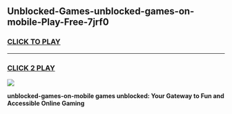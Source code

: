 
## Unblocked-Games-unblocked-games-on-mobile-Play-Free-7jrf0
<h3>
<a href="https://premium76.site?title=unblocked-games-on-mobile&ref=21A">CLICK TO PLAY</a></h3>
<hr>

<h3>
<a href="https://premium76.site?title=unblocked-games-on-mobile&ref=21A">CLICK 2 PLAY</a>
  
</h3>

<a href="https://premium76.site?title=unblocked-games-on-mobile&ref=21A"><img src="https://clearcache.store/games.png"></a>


**unblocked-games-on-mobile games unblocked: Your Gateway to Fun and Accessible Online Gaming**

